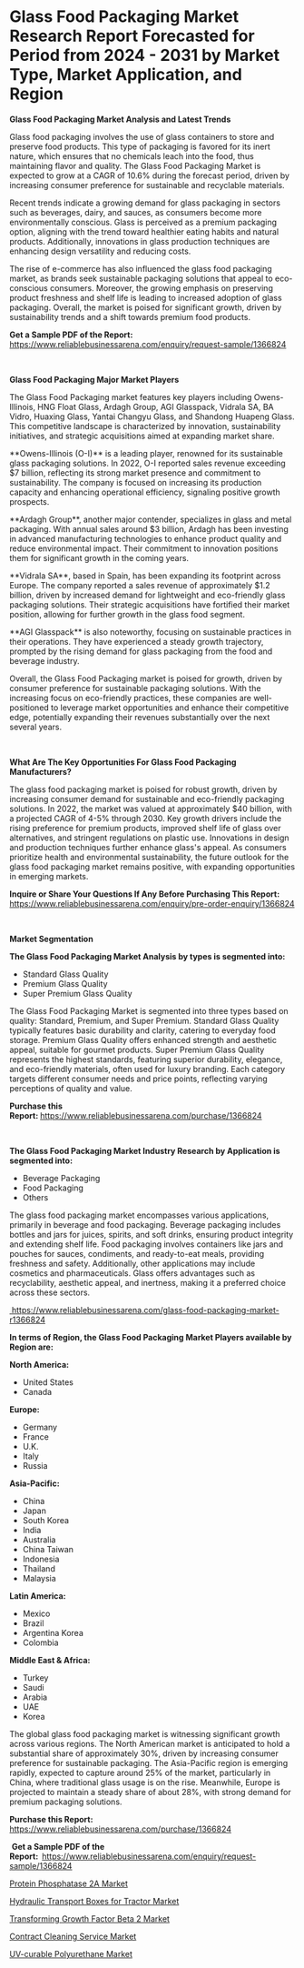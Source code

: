 <p><h1>Glass Food Packaging Market Research Report Forecasted for Period from 2024 -  2031 by Market Type, Market Application, and Region</h1></p><p><strong>Glass Food Packaging Market Analysis and Latest Trends</strong></p>
<p><p>Glass food packaging involves the use of glass containers to store and preserve food products. This type of packaging is favored for its inert nature, which ensures that no chemicals leach into the food, thus maintaining flavor and quality. The Glass Food Packaging Market is expected to grow at a CAGR of 10.6% during the forecast period, driven by increasing consumer preference for sustainable and recyclable materials. </p><p>Recent trends indicate a growing demand for glass packaging in sectors such as beverages, dairy, and sauces, as consumers become more environmentally conscious. Glass is perceived as a premium packaging option, aligning with the trend toward healthier eating habits and natural products. Additionally, innovations in glass production techniques are enhancing design versatility and reducing costs. </p><p>The rise of e-commerce has also influenced the glass food packaging market, as brands seek sustainable packaging solutions that appeal to eco-conscious consumers. Moreover, the growing emphasis on preserving product freshness and shelf life is leading to increased adoption of glass packaging. Overall, the market is poised for significant growth, driven by sustainability trends and a shift towards premium food products.</p></p>
<p><strong>Get a Sample PDF of the Report:&nbsp;</strong> <a href="https://www.reliablebusinessarena.com/enquiry/request-sample/1366824?utm_campaign=1841&utm_medium=2&utm_source=Github&utm_content=ia&utm_term=06122024&utm_id=glass-food-packaging">https://www.reliablebusinessarena.com/enquiry/request-sample/1366824</a></p>
<p>&nbsp;</p>
<p><strong>Glass Food Packaging Major Market Players</strong></p>
<p><p>The Glass Food Packaging market features key players including Owens-Illinois, HNG Float Glass, Ardagh Group, AGI Glasspack, Vidrala SA, BA Vidro, Huaxing Glass, Yantai Changyu Glass, and Shandong Huapeng Glass. This competitive landscape is characterized by innovation, sustainability initiatives, and strategic acquisitions aimed at expanding market share.</p><p>**Owens-Illinois (O-I)** is a leading player, renowned for its sustainable glass packaging solutions. In 2022, O-I reported sales revenue exceeding $7 billion, reflecting its strong market presence and commitment to sustainability. The company is focused on increasing its production capacity and enhancing operational efficiency, signaling positive growth prospects.</p><p>**Ardagh Group**, another major contender, specializes in glass and metal packaging. With annual sales around $3 billion, Ardagh has been investing in advanced manufacturing technologies to enhance product quality and reduce environmental impact. Their commitment to innovation positions them for significant growth in the coming years.</p><p>**Vidrala SA**, based in Spain, has been expanding its footprint across Europe. The company reported a sales revenue of approximately $1.2 billion, driven by increased demand for lightweight and eco-friendly glass packaging solutions. Their strategic acquisitions have fortified their market position, allowing for further growth in the glass food segment.</p><p>**AGI Glasspack** is also noteworthy, focusing on sustainable practices in their operations. They have experienced a steady growth trajectory, prompted by the rising demand for glass packaging from the food and beverage industry.</p><p>Overall, the Glass Food Packaging market is poised for growth, driven by consumer preference for sustainable packaging solutions. With the increasing focus on eco-friendly practices, these companies are well-positioned to leverage market opportunities and enhance their competitive edge, potentially expanding their revenues substantially over the next several years.</p></p>
<p>&nbsp;</p>
<p><strong>What Are The Key Opportunities For Glass Food Packaging Manufacturers?</strong></p>
<p><p>The glass food packaging market is poised for robust growth, driven by increasing consumer demand for sustainable and eco-friendly packaging solutions. In 2022, the market was valued at approximately $40 billion, with a projected CAGR of 4-5% through 2030. Key growth drivers include the rising preference for premium products, improved shelf life of glass over alternatives, and stringent regulations on plastic use. Innovations in design and production techniques further enhance glass's appeal. As consumers prioritize health and environmental sustainability, the future outlook for the glass food packaging market remains positive, with expanding opportunities in emerging markets.</p></p>
<p><strong>Inquire or Share Your Questions If Any Before Purchasing This Report:</strong> <a href="https://www.reliablebusinessarena.com/enquiry/pre-order-enquiry/1366824?utm_campaign=1841&utm_medium=2&utm_source=Github&utm_content=ia&utm_term=06122024&utm_id=glass-food-packaging">https://www.reliablebusinessarena.com/enquiry/pre-order-enquiry/1366824</a></p>
<p>&nbsp;</p>
<p><strong>Market Segmentation</strong></p>
<p><strong>The Glass Food Packaging Market Analysis by types is segmented into:</strong></p>
<p><ul><li>Standard Glass Quality</li><li>Premium Glass Quality</li><li>Super Premium Glass Quality</li></ul></p>
<p><p>The Glass Food Packaging Market is segmented into three types based on quality: Standard, Premium, and Super Premium. Standard Glass Quality typically features basic durability and clarity, catering to everyday food storage. Premium Glass Quality offers enhanced strength and aesthetic appeal, suitable for gourmet products. Super Premium Glass Quality represents the highest standards, featuring superior durability, elegance, and eco-friendly materials, often used for luxury branding. Each category targets different consumer needs and price points, reflecting varying perceptions of quality and value.</p></p>
<p><strong>Purchase this Report:&nbsp;</strong><a href="https://www.reliablebusinessarena.com/purchase/1366824?utm_campaign=1841&utm_medium=2&utm_source=Github&utm_content=ia&utm_term=06122024&utm_id=glass-food-packaging">https://www.reliablebusinessarena.com/purchase/1366824</a></p>
<p>&nbsp;</p>
<p><strong>The Glass Food Packaging Market Industry Research by Application is segmented into:</strong></p>
<p><ul><li>Beverage Packaging</li><li>Food Packaging</li><li>Others</li></ul></p>
<p><p>The glass food packaging market encompasses various applications, primarily in beverage and food packaging. Beverage packaging includes bottles and jars for juices, spirits, and soft drinks, ensuring product integrity and extending shelf life. Food packaging involves containers like jars and pouches for sauces, condiments, and ready-to-eat meals, providing freshness and safety. Additionally, other applications may include cosmetics and pharmaceuticals. Glass offers advantages such as recyclability, aesthetic appeal, and inertness, making it a preferred choice across these sectors.</p></p>
<p><a href="https://www.reliablebusinessarena.com/glass-food-packaging-market-r1366824?utm_campaign=1841&utm_medium=2&utm_source=Github&utm_content=ia&utm_term=06122024&utm_id=glass-food-packaging">&nbsp;https://www.reliablebusinessarena.com/glass-food-packaging-market-r1366824</a></p>
<p><strong>In terms of Region, the Glass Food Packaging Market Players available by Region are:</strong></p>
<p>
    <p> <strong> North America: </strong>
        <ul>
            <li>United States</li>
            <li>Canada</li>
        </ul>
        </p> 
    <p> <strong> Europe: </strong>
        <ul>
            <li>Germany</li>
            <li>France</li>
            <li>U.K.</li>
            <li>Italy</li>
            <li>Russia</li>
        </ul>
        </p> 
    <p> <strong> Asia-Pacific: </strong>
        <ul>
            <li>China</li>
            <li>Japan</li>
            <li>South Korea</li>
            <li>India</li>
            <li>Australia</li>
            <li>China Taiwan</li>
            <li>Indonesia</li>
            <li>Thailand</li>
            <li>Malaysia</li>
        </ul>
        </p> 
    <p> <strong> Latin America: </strong>
        <ul>
            <li>Mexico</li>
            <li>Brazil</li>
            <li>Argentina Korea</li>
            <li>Colombia</li>
        </ul>
        </p> 
    <p> <strong> Middle East & Africa: </strong>
        <ul>
            <li>Turkey</li>
            <li>Saudi</li>
            <li>Arabia</li>
            <li>UAE</li>
            <li>Korea</li>
        </ul>
    </p>
    </p>
<p><p>The global glass food packaging market is witnessing significant growth across various regions. The North American market is anticipated to hold a substantial share of approximately 30%, driven by increasing consumer preference for sustainable packaging. The Asia-Pacific region is emerging rapidly, expected to capture around 25% of the market, particularly in China, where traditional glass usage is on the rise. Meanwhile, Europe is projected to maintain a steady share of about 28%, with strong demand for premium packaging solutions.</p></p>
<p><strong>Purchase this Report: </strong><a href="https://www.reliablebusinessarena.com/purchase/1366824?utm_campaign=1841&utm_medium=2&utm_source=Github&utm_content=ia&utm_term=06122024&utm_id=glass-food-packaging">https://www.reliablebusinessarena.com/purchase/1366824</a></p>
<p>&nbsp;<strong>Get a Sample PDF of the Report:&nbsp;&nbsp;</strong><a href="https://www.reliablebusinessarena.com/enquiry/request-sample/1366824?utm_campaign=1841&utm_medium=2&utm_source=Github&utm_content=ia&utm_term=06122024&utm_id=glass-food-packaging">https://www.reliablebusinessarena.com/enquiry/request-sample/1366824</a></p>
<p><strong></strong></p>
<p><p><a href="https://www.linkedin.com/pulse/in-depth-analysis-protein-phosphatase-2a-market-2024-2031-oehle?utm_campaign=1841&utm_medium=2&utm_source=Github&utm_content=ia&utm_term=06122024&utm_id=glass-food-packaging">Protein Phosphatase 2A Market</a></p><p><a href="https://issuu.com/reportprime-2/docs/hydraulic-transport-boxes-for-tractor-market-size-?utm_campaign=1841&utm_medium=2&utm_source=Github&utm_content=ia&utm_term=06122024&utm_id=glass-food-packaging">Hydraulic Transport Boxes for Tractor Market</a></p><p><a href="https://www.linkedin.com/pulse/market-demand-revenue-transforming-growth-factor-beta-2-kjdwe?utm_campaign=1841&utm_medium=2&utm_source=Github&utm_content=ia&utm_term=06122024&utm_id=glass-food-packaging">Transforming Growth Factor Beta 2 Market</a></p><p><a href="https://www.linkedin.com/pulse/in-depth-contract-cleaning-service-market-analysis-expansion-lp2yf?utm_campaign=1841&utm_medium=2&utm_source=Github&utm_content=ia&utm_term=06122024&utm_id=glass-food-packaging">Contract Cleaning Service Market</a></p><p><a href="https://issuu.com/reportprime-2/docs/uv-curable-polyurethane-market-size-2030.pptx?utm_campaign=1841&utm_medium=2&utm_source=Github&utm_content=ia&utm_term=06122024&utm_id=glass-food-packaging">UV-curable Polyurethane Market</a></p></p>